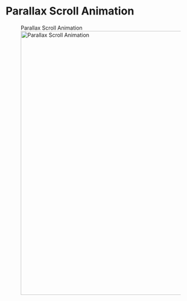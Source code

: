 # Parallax Scroll Animation
 
<figure>
  <figcaption>Parallax Scroll Animation</figcaption>
  <img src="images/website.gif" alt="Parallax Scroll Animation" width="700">
</figure>
